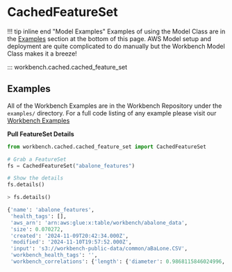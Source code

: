 # CachedFeatureSet

!!! tip inline end "Model Examples"
    Examples of using the Model Class are in the [Examples](#examples) section at the bottom of this page. AWS Model setup and deployment are quite complicated to do manually but the Workbench Model Class makes it a breeze!

::: workbench.cached.cached_feature_set


## Examples
All of the Workbench Examples are in the Workbench Repository under the `examples/` directory. For a full code listing of any example please visit our [Workbench Examples](https://github.com/SuperCowPowers/workbench/blob/main/examples)

**Pull FeatureSet Details**

```python
from workbench.cached.cached_feature_set import CachedFeatureSet

# Grab a FeatureSet
fs = CachedFeatureSet("abalone_features")

# Show the details
fs.details()

> fs.details()

{'name': 'abalone_features',
 'health_tags': [],
 'aws_arn': 'arn:aws:glue:x:table/workbench/abalone_data',
 'size': 0.070272,
 'created': '2024-11-09T20:42:34.000Z',
 'modified': '2024-11-10T19:57:52.000Z',
 'input': 's3://workbench-public-data/common/aBaLone.CSV',
 'workbench_health_tags': '',
 'workbench_correlations': {'length': {'diameter': 0.9868115846024996,

```
